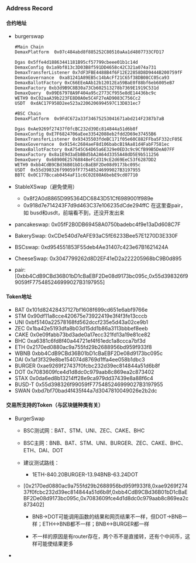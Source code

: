 ### Address Record

#### 合约地址

* burgerswap

  ```solidity
  #Main Chain
  DemaxPlatform  0x07c484abd8f885252C80510aAa1d4807733CFD17
  
  Dgas 0x5ffe4d18863441181B95cf57799cbeee01b1c14d
  DemaxConfig 0x1a9bf813c3D03B8f591DD4658c42C321a074a731
  DemaxTransferListener 0x7dF3FBE4488B4f6F12E22858D8D9444B200759fF
  DemaxGovernance  0xa81241A89EB5c14bAcFf21C65f38DB08CC05ca93
  DemaxBallotFactory 0xC66EEeAAb12b12012Ea59BaE0f88bf6eb6005eB7
  DemaxFactory 0xb3d9B9C8B30a73Cb602513278b7369E1919C531d
  DemaxQuery  0x09E67978A9F404a95c2773Cf955e8dE14436bc9c
  WETH9 0xC02aaA39b223FE8D0A0e5C4F27eAD9083C756Cc2
  USDT  0xdAC17F958D2ee523a2206206994597C13D831ec7
  
  #BSC Chain
  DemaxPlatform  0x9FdC672a33f34675253041671abd214F2387b7aB
  
  Dgas 0xAe9269f27437f0fcBC232d39Ec814844a51d6b8f
  DemaxConfig 0xE7F6824706aEee33542088eb2fdd2D69e37455B6
  DemaxTransferListener 0x93435503fdeBC171f05e60C882FFba5F332cF05E
  DemaxGovernance  0x9154c2684aeF8d106babcB19Aa81d4FabF7581ec
  DemaxBallotFactory 0xA7545C64D65a6E329e0ED3c9c9CfB99B5DeA07FF
  DemaxFactory 0x8a1E9d3aEbBBd5bA2A64d3355A48dD5E9b511256
  DemaxQuery  0x68900E25768848eFCd319cE2d69EeC53f6287DD2
  WETH9 0xbb4CdB9CBd36B01bD1cBaEBF2De08d9173bc095c
  USDT  0x55d398326f99059fF775485246999027B3197955
  BBTC 0x0C177Bccab0454aF11c6C02E08A6bebE9cd07710
  ```

* StableXSwap（避免使用）

  * 0x8f2A0d8865D995364DC6843D51Cf6989001f989e
  * 0x918d7e714243F7d9d463C37e106235dCde294ffC 在这里查pair，如 busd和usdt，前端看不到，还没开发出来

* pancakeswap: 0x05fF2B0DB69458A0750badebc4f9e13aDd608C7F

* BakerySwap: 0xCDe540d7eAFE93aC5fE6233Bee57E1270D3E330F

* BSCswap: 0xd954551853F55deb4Ae31407c423e67B1621424A 

* CheeseSwap: 0x3047799262d8D2EF41eD2a222205968bC9B0d895

* pair:[0xbb4CdB9CBd36B01bD1cBaEBF2De08d9173bc095c,0x55d398326f99059fF775485246999027B3197955]

#### Token地址

* BAT 0x101d82428437127bf1608f699cd651e6abf9766e
* STM 0x90df11a8cce420675e73922419e3f4f3fe13cccb
* UNI 0xbf5140a22578168fd562dccf235e5d43a02ce9b1
* ZEC 0x1ba42e5193dfa8b03d15dd1b86a3113bbbef8eeb
* CAKE 0x0e09fabb73bd3ade0a17ecc321fd13a19e81ce82
* BHC 0xa6381c6fd8f40a44721ef4f61edc1a8ccca7bf3d
* ETH 0x2170ed0880ac9a755fd29b2688956bd959f933f8
* WBNB 0xbb4CdB9CBd36B01bD1cBaEBF2De08d9173bc095c
* DAI 0x1af3f329e8be154074d8769d1ffa4ee058b1dbc3
* BURGER 0xae9269f27437f0fcbc232d39ec814844a51d6b8f
* DOT 0x7083609fce4d1d8dc0c979aab8c869ea2c873402
* STAX 0x0da6ed8b13214ff28e9ca979dd37439e8a88f6c4
* BUSD-T 0x55d398326f99059fF775485246999027B3197955
* SWAN 0xbd7bf70bad4f435f44a7d3047810049026e2b2dc

#### 交易所支持的Token（与区块链种类有关）

* BurgerSwap

  * BSC测试网：BAT、STM、UNI、ZEC、CAKE、BHC
  * BSC主网：BNB、BAT、STM、UNI、BURGER、ZEC、CAKE、BHC、ETH、DAI、DOT
  * 建议测试路线：

    * 1ETH-840.20BURGER-13.94BNB-63.24DOT

  * [0x2170ed0880ac9a755fd29b2688956bd959f933f8,0xae9269f27437f0fcbc232d39ec814844a51d6b8f,0xbb4CdB9CBd36B01bD1cBaEBF2De08d9173bc095c,0x7083609fce4d1d8dc0c979aab8c869ea2c873402]

    * BNB->DOT可能调用函数的结果和网页结果不一样，但DOT->BNB一样；ETH<->BNB都不一样；BNB<->BURGER都一样

    * 不一样的原因是有router存在，两个币不是直接转，还有个中间币，这样可能使结果更多

* 